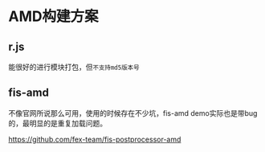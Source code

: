# AMD构建方案







## r.js

能很好的进行模块打包，但`不支持md5版本号`




## fis-amd

不像官网所说那么可用，使用的时候存在不少坑，fis-amd demo实际也是带bug的，最明显的是重复加载问题。

<a href="
https://github.com/fex-team/fis-postprocessor-amd
">
https://github.com/fex-team/fis-postprocessor-amd
</a>

